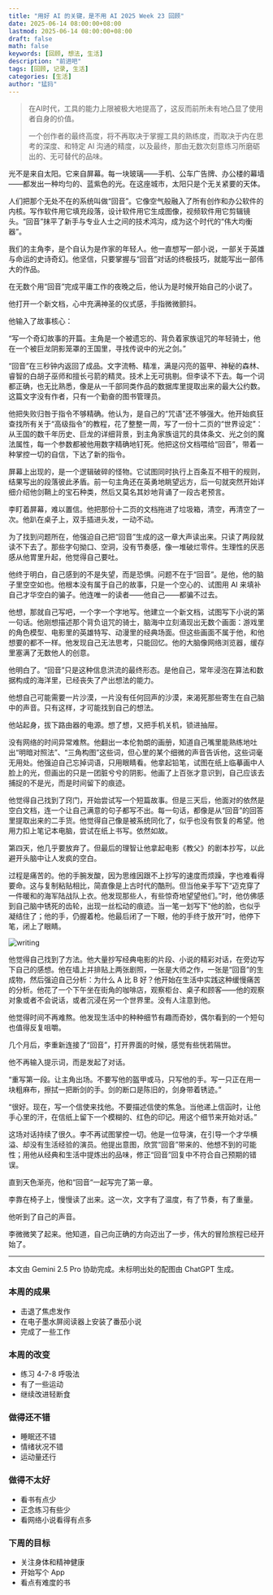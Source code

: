 ```yaml
---
title: "用好 AI 的关键，是不用 AI 2025 Week 23 回顾"
date: 2025-06-14 08:00:00+08:00
lastmod: 2025-06-14 08:00:00+08:00
draft: false
math: false
keywords: [回顾, 想法, 生活]
description: "前进吧"
tags: [回顾, 记录, 生活]
categories: [生活]
author: "猛犸"
---
```


> 在AI时代，工具的能力上限被极大地提高了，这反而前所未有地凸显了使用者自身的价值。
>
> 一个创作者的最终高度，将不再取决于掌握工具的熟练度，而取决于内在思考的深度、和特定 AI 沟通的精度，以及最终，那由无数次刻意练习所磨砺出的、无可替代的品味。

光不是来自太阳。它来自屏幕。每一块玻璃——手机、公车广告牌、办公楼的幕墙——都发出一种均匀的、蓝紫色的光。在这座城市，太阳只是个无关紧要的天体。

人们把那个无处不在的系统叫做“回音”。它像空气般融入了所有创作和办公软件的内核。写作软件用它填充段落，设计软件用它生成图像，视频软件用它剪辑镜头。“回音”抹平了新手与专业人士之间的技术鸿沟，成为这个时代的“伟大均衡器”。

我们的主角李，是个自认为是作家的年轻人。他一直想写一部小说，一部关于英雄与命运的史诗奇幻。他坚信，只要掌握与“回音”对话的终极技巧，就能写出一部伟大的作品。

在无数个用“回音”完成平庸工作的夜晚之后，他认为是时候开始自己的小说了。

他打开一个新文档，心中充满神圣的仪式感，手指微微颤抖。

他输入了故事核心：

“写一个奇幻故事的开篇。主角是一个被遗忘的、背负着家族诅咒的年轻骑士，他在一个被巨龙阴影笼罩的王国里，寻找传说中的光之剑。”

“回音”在三秒钟内返回了成品。文字流畅、精准，满是闪亮的盔甲、神秘的森林、睿智的白胡子巫师和擅长弓箭的精灵。技术上无可挑剔。但李读不下去。每一个词都正确，也无比熟悉，像是从一千部同类作品的数据库里提取出来的最大公约数。这篇文字没有作者，只有一个勤奋的图书管理员。

他把失败归咎于指令不够精确。他认为，是自己的“咒语”还不够强大。他开始疯狂查找所有关于“高级指令”的教程，花了整整一周，写了一份十二页的“世界设定”：从王国的数千年历史、巨龙的详细背景，到主角家族诅咒的具体条文、光之剑的魔法属性，每一个参数都被他用数字精确地钉死。他把这份文档喂给“回音”，带着一种掌控一切的自信，下达了新的指令。

屏幕上出现的，是一个逻辑破碎的怪物。它试图同时执行上百条互不相干的规则，结果写出的段落彼此矛盾。前一句主角还在英勇地眺望远方，后一句就突然开始详细介绍他剑鞘上的宝石种类，然后又莫名其妙地背诵了一段古老预言。

李盯着屏幕，难以置信。他把那份十二页的文档拖进了垃圾箱，清空，再清空了一次。他趴在桌子上，双手插进头发，一动不动。

为了找到问题所在，他强迫自己把“回音”生成的这一章大声读出来。只读了两段就读不下去了。那些字句拗口、空洞，没有节奏感，像一堆破烂零件。生理性的厌恶感从他胃里升起，他觉得自己要吐。

他终于明白，自己感到的不是失望，而是恐惧。问题不在于“回音”。是他，他的脑子里空空如也。他根本没有属于自己的故事，只是一个空心的、试图用 AI 来填补自己才华空白的骗子。他连唯一的读者——他自己——都骗不过去。

他想，那就自己写吧，一个字一个字地写。他建立一个新文档，试图写下小说的第一句话。他刚想描述那个背负诅咒的骑士，脑海中立刻涌现出无数个画面：游戏里的角色模型、电影里的英雄特写、动漫里的经典场面。但这些画面不属于他，和他想要的都不一样。他发现自己无法思考，只能回忆。他的大脑像网络浏览器，缓存里塞满了无数他人的创意。

他明白了。“回音”只是这种信息洪流的最终形态。是他自己，常年浸泡在算法和数据构成的海洋里，已经丧失了产出想法的能力。

他想自己可能需要一片沙漠，一片没有任何回声的沙漠，来渴死那些寄生在自己脑中的声音。只有这样，才可能找到自己的想法。

他站起身，拔下路由器的电源。想了想，又把手机关机，锁进抽屉。

没有网络的时间异常难熬。他翻出一本伦勃朗的画册，知道自己嘴里能熟练地吐出“明暗对照法”、“三角构图”这些词，但心里的某个细微的声音告诉他，这些词毫无用处。他强迫自己忘掉词语，只用眼睛看。他拿起铅笔，试图在纸上临摹画中人脸上的光，但画出的只是一团脏兮兮的阴影。他画了上百张才意识到，自己应该去捕捉的不是光，而是时间留下的痕迹。

他觉得自己找到了窍门，开始尝试写一个短篇故事。但是三天后，他面对的依然是空白文档，连一个让自己满意的句子都写不出。每一句话，都像是从“回音”的回答里提取出来的二手货。他觉得自己像是被系统同化了，似乎也没有恢复的希望。他用力扣上笔记本电脑，尝试在纸上书写。依然如故。

第四天，他几乎要放弃了。但最后的理智让他拿起电影《教父》的剧本抄写，以此避开头脑中让人发疯的空白。

过程是痛苦的。他的手腕发酸，因为思维因跟不上抄写的速度而烦躁，字也难看得要命。这与复制粘贴相比，简直像是上古时代的酷刑。但当他亲手写下“迈克穿了一件暖和的海军陆战队上衣。他发现那些人，有些惊奇地望望他们。”时，他仿佛感到自己脑中锈死的齿轮，出现一丝松动的痕迹。当一笔一划写下“他的脸，也似乎凝结住了；他的手，仍握着枪。他最后闭了一下眼，他的手终于放开”时，他停下笔，闭上了眼睛。

![writing](https://1-1256632535.cos.ap-beijing.myqcloud.com/img/writing.png)

他觉得自己找到了方法。他大量抄写经典电影的片段、小说的精彩对话，在旁边写下自己的感想。他在墙上并排贴上两张剧照，一张是大师之作，一张是“回音”的生成物，然后强迫自己分析：为什么 A 比 B 好？他开始在生活中实践这种缓慢痛苦的分析。他花了一个下午坐在街角的咖啡店，观察柜台、桌子和顾客——他的观察对象或者不会说话，或者沉浸在另一个世界里。没有人注意到他。

他觉得时间不再难熬。他发现生活中的种种细节有趣而奇妙，偶尔看到的一个短句也值得反复咀嚼。

几个月后，李重新连接了“回音”，打开界面的时候，感觉有些恍若隔世。

他不再输入提示词，而是发起了对话。

“重写第一段。让主角出场。不要写他的盔甲或马，只写他的手。写一只正在用一块粗麻布，擦拭一把断剑的手。剑的断口是陈旧的，剑身带着锈迹。”

“很好。现在，写一个信使来找他。不要描述信使的焦急。当他递上信函时，让他手心里的汗，在信纸上留下一个模糊的、红色的印记。用这个细节来开始对话。”

这场对话持续了很久。李不再试图掌控一切。他是一位导演，在引导一个才华横溢、却没有生活经验的演员。他提出意图，欣赏“回音”带来的、他想不到的可能性；用他从经典和生活中提炼出的品味，修正“回音”回复中不符合自己预期的错误。

直到天色渐亮，他和“回音“一起写完了第一章。

李靠在椅子上，慢慢读了出来。这一次，文字有了温度，有了节奏，有了重量。

他听到了自己的声音。

李微微笑了起来。他知道，自己向正确的方向迈出了一步，伟大的冒险旅程已经开始了。

---

本文由 Gemini 2.5 Pro 协助完成。未标明出处的配图由 ChatGPT 生成。

### 本周的成果

- 击退了焦虑发作
- 在电子墨水屏阅读器上安装了番茄小说
- 完成了一些工作

### 本周的改变

- 练习 4-7-8 呼吸法
- 有了一些运动
- 继续改进轻断食

### 做得还不错

- 睡眠还不错
- 情绪状况不错
- 运动量还行

### 做得不太好

- 看书有点少
- 正念练习有些少
- 看网络小说看得有点多

### 下周的目标

- 关注身体和精神健康
- 开始写个 App
- 看点有难度的书
